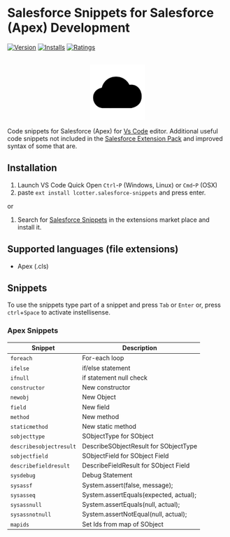 # Salesforce Snippets for Salesforce (Apex) Development

[![Version](https://vsmarketplacebadge.apphb.com/version-short/lcotter.salesforce-snippets.svg)](https://marketplace.visualstudio.com/items?itemName=lcotter.salesforce-snippets)
[![Installs](https://vsmarketplacebadge.apphb.com/installs/lcotter.salesforce-snippets.svg)](https://marketplace.visualstudio.com/items?itemName=lcotter.salesforce-snippets)
[![Ratings](https://vsmarketplacebadge.apphb.com/rating-short/lcotter.salesforce-snippets.svg)](https://marketplace.visualstudio.com/items?itemName=lcotter.salesforce-snippets)

<p align="center">
  <br />
  <img src="https://raw.githubusercontent.com/lukecotter/vscode-salesforce/master/images/icon.png" alt="Salesforce Snippets Logo" width=25%"/>
</p>

Code snippets for Salesforce (Apex) for [Vs Code](https://code.visualstudio.com/) editor. Additional useful code snippets not included in the [Salesforce Extension Pack](https://marketplace.visualstudio.com/items?itemName=salesforce.salesforcedx-vscode) and improved syntax of some that are.

## Installation

1. Launch VS Code Quick Open `Ctrl`-`P` (Windows, Linux) or `Cmd`-`P` (OSX)
1. paste `ext install lcotter.salesforce-snippets` and press enter.

or

1. Search for [Salesforce Snippets](https://marketplace.visualstudio.com/items?itemName=lcotter.salesforce-snippets) in the extensions market place and install it.

## Supported languages (file extensions)

- Apex (.cls)

## Snippets

To use the snippets type part of a snippet and press `Tab` or `Enter` or, press `ctrl`+`Space` to activate instellisense.

### Apex Snippets

| Snippet                 | Description                            |
| ----------------------- | -------------------------------------- |
| `foreach`               | For-each loop                          |
| `ifelse`                | if/else statement                      |
| `ifnull`                | if statement null check                |
| `constructor`           | New constructor                        |
| `newobj`                | New Object                             |
| `field`                 | New field                              |
| `method`                | New method                             |
| `staticmethod`          | New static method                      |
| `sobjecttype`           | SObjectType for SObject                |
| `describesobjectresult` | DescribeSObjectResult for SObjectType  |
| `sobjectfield`          | SObjectField for SObject Field         |
| `describefieldresult`   | DescribeFieldResult for SObject Field  |
| `sysdebug`              | Debug Statement                        |
| `sysassf`               | System.assert(false, message);         |
| `sysasseq`              | System.assertEquals(expected, actual); |
| `sysassnull`            | System.assertEquals(null, actual);     |
| `sysassnotnull`         | System.assertNotEqual(null, actual);   |
| `mapids`                | Set Ids from map of SObject            |
